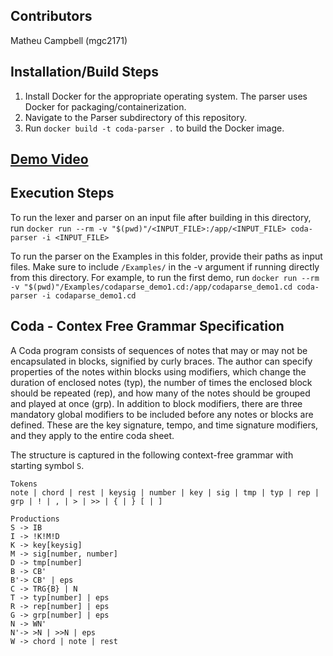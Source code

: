 ## Contributors
Matheu Campbell (mgc2171)

## Installation/Build Steps
1. Install Docker for the appropriate operating system.
   The parser uses Docker for packaging/containerization.
2. Navigate to the Parser subdirectory of this repository.
3. Run `docker build -t coda-parser .` to build the Docker image.

## [Demo Video](https://drive.google.com/file/d/1S9obbIDbPLUHsyKojTwoCgFLP561a4W5/view?usp=drive_link)

## Execution Steps
To run the lexer and parser on an input file after building in this directory, run
`docker run --rm -v "$(pwd)"/<INPUT_FILE>:/app/<INPUT_FILE> coda-parser -i <INPUT_FILE>`

To run the parser on the Examples in this folder, provide their paths as input files. Make sure to include `/Examples/` in the -v argument if running directly from this directory. For example, to run the first demo, run `docker run --rm -v "$(pwd)"/Examples/codaparse_demo1.cd:/app/codaparse_demo1.cd coda-parser -i codaparse_demo1.cd`

## Coda - Contex Free Grammar Specification
A Coda program consists of sequences of notes that may or may not be encapsulated in blocks, signified by curly braces.
The author can specify properties of the notes within blocks using modifiers, which change the duration of enclosed notes (typ),
the number of times the enclosed block should be repeated (rep), and how many of the notes should be grouped and played at once (grp).
In addition to block modifiers, there are three mandatory global modifiers to be included before any notes or blocks are defined. These are the
key signature, tempo, and time signature modifiers, and they apply to the entire coda sheet.

The structure is captured in the following context-free grammar with starting symbol `S`.

```
Tokens
note | chord | rest | keysig | number | key | sig | tmp | typ | rep | grp | ! | , | > | >> | { | } [ | ]

Productions
S -> IB
I -> !K!M!D
K -> key[keysig]
M -> sig[number, number]
D -> tmp[number]
B -> CB'
B'-> CB' | eps
C -> TRG{B} | N
T -> typ[number] | eps
R -> rep[number] | eps
G -> grp[number] | eps
N -> WN'
N'-> >N | >>N | eps
W -> chord | note | rest
````